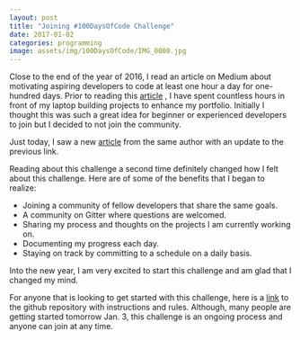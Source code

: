 ```yaml
---
layout: post
title: "Joining #100DaysOfCode Challenge"
date: 2017-01-02
categories: programming
image: assets/img/100DaysOfCode/IMG_0000.jpg
---
```


Close to the end of the year of 2016, I read an article on Medium about
motivating aspiring developers to code at least one hour a day for one-hundred
days. Prior to reading this [article](https://medium.freecodecamp.com/join-the-100daysofcode-556ddb4579e4#.bmwuz5hfq)
, I have spent countless hours in front of my laptop building projects to
enhance my portfolio. Initially I thought this was such a great idea for
beginner or experienced developers to join but I decided to not join the
community.

Just today, I saw a new [article](https://medium.freecodecamp.com/start-2017-with-the-100daysofcode-improved-and-updated-18ce604b237b#.hqru7hfl9) from the same author with an update to the previous link.

Reading about this challenge a second time definitely changed how I felt about
this challenge. Here are of some of the benefits that I began to realize:

* Joining a community of fellow developers that share the same goals.
* A community on Gitter where questions are welcomed.
* Sharing my process and thoughts on the projects I am currently working on.
* Documenting my progress each day.
* Staying on track by committing to a schedule on a daily basis.

Into the new year, I am very excited to start this challenge and am
glad that I changed my mind.

For anyone that is looking to get started with this challenge, here is a [link](https://github.com/Kallaway/100-days-of-code)
to the github repository with instructions and rules. Although, many people are
getting started tomorrow Jan. 3, this challenge is an ongoing process and
anyone can join at any time.
